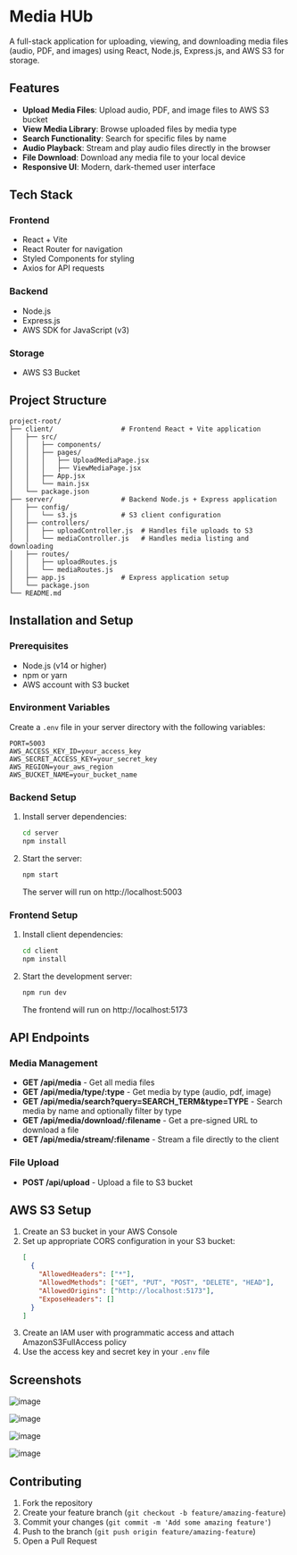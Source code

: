 # Media HUb

A full-stack application for uploading, viewing, and downloading media files (audio, PDF, and images) using React, Node.js, Express.js, and AWS S3 for storage.

## Features

- **Upload Media Files**: Upload audio, PDF, and image files to AWS S3 bucket
- **View Media Library**: Browse uploaded files by media type
- **Search Functionality**: Search for specific files by name
- **Audio Playback**: Stream and play audio files directly in the browser
- **File Download**: Download any media file to your local device
- **Responsive UI**: Modern, dark-themed user interface

## Tech Stack

### Frontend
- React + Vite
- React Router for navigation
- Styled Components for styling
- Axios for API requests

### Backend
- Node.js
- Express.js
- AWS SDK for JavaScript (v3)

### Storage
- AWS S3 Bucket

## Project Structure

```
project-root/
├── client/                 # Frontend React + Vite application
│   ├── src/
│   │   ├── components/
│   │   ├── pages/
│   │   │   ├── UploadMediaPage.jsx
│   │   │   ├── ViewMediaPage.jsx
│   │   ├── App.jsx
│   │   └── main.jsx
│   └── package.json
├── server/                 # Backend Node.js + Express application
│   ├── config/
│   │   └── s3.js           # S3 client configuration
│   ├── controllers/
│   │   ├── uploadController.js  # Handles file uploads to S3
│   │   └── mediaController.js   # Handles media listing and downloading
│   ├── routes/
│   │   ├── uploadRoutes.js
│   │   └── mediaRoutes.js
│   ├── app.js              # Express application setup
│   └── package.json
└── README.md
```

## Installation and Setup

### Prerequisites
- Node.js (v14 or higher)
- npm or yarn
- AWS account with S3 bucket

### Environment Variables

Create a `.env` file in your server directory with the following variables:

```
PORT=5003
AWS_ACCESS_KEY_ID=your_access_key
AWS_SECRET_ACCESS_KEY=your_secret_key
AWS_REGION=your_aws_region
AWS_BUCKET_NAME=your_bucket_name
```

### Backend Setup

1. Install server dependencies:
   ```bash
   cd server
   npm install
   ```

2. Start the server:
   ```bash
   npm start
   ```
   The server will run on http://localhost:5003

### Frontend Setup

1. Install client dependencies:
   ```bash
   cd client
   npm install
   ```

2. Start the development server:
   ```bash
   npm run dev
   ```
   The frontend will run on http://localhost:5173

## API Endpoints

### Media Management

- **GET /api/media** - Get all media files
- **GET /api/media/type/:type** - Get media by type (audio, pdf, image)
- **GET /api/media/search?query=SEARCH_TERM&type=TYPE** - Search media by name and optionally filter by type
- **GET /api/media/download/:filename** - Get a pre-signed URL to download a file
- **GET /api/media/stream/:filename** - Stream a file directly to the client

### File Upload

- **POST /api/upload** - Upload a file to S3 bucket

## AWS S3 Setup

1. Create an S3 bucket in your AWS Console
2. Set up appropriate CORS configuration in your S3 bucket:
   ```json
   [
     {
       "AllowedHeaders": ["*"],
       "AllowedMethods": ["GET", "PUT", "POST", "DELETE", "HEAD"],
       "AllowedOrigins": ["http://localhost:5173"],
       "ExposeHeaders": []
     }
   ]
   ```
3. Create an IAM user with programmatic access and attach AmazonS3FullAccess policy
4. Use the access key and secret key in your `.env` file

## Screenshots

![image](https://github.com/user-attachments/assets/fcd4f469-b9c0-4238-9908-04f6c028a789)


![image](https://github.com/user-attachments/assets/ef914de0-1b06-41df-9351-57a33597ad6b)


![image](https://github.com/user-attachments/assets/de6661a2-ed25-4293-acdc-8d93df2dd186)


![image](https://github.com/user-attachments/assets/97ba0a12-a194-4e8d-906a-96dc8d4ff612)


## Contributing

1. Fork the repository
2. Create your feature branch (`git checkout -b feature/amazing-feature`)
3. Commit your changes (`git commit -m 'Add some amazing feature'`)
4. Push to the branch (`git push origin feature/amazing-feature`)
5. Open a Pull Request
